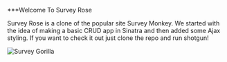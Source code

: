 ***Welcome To Survey Rose

Survey Rose is a clone of the popular site Survey Monkey.  We started with the idea of making a basic CRUD app in Sinatra and then added some Ajax styling.  If you want to check it out just clone the repo and run shotgun!

![Survey Gorilla](http://media.houseofcards.co.uk/media/catalog/product/cache/1/image/398x398/9df78eab33525d08d6e5fb8d27136e95/z/c/zc3420.jpg)